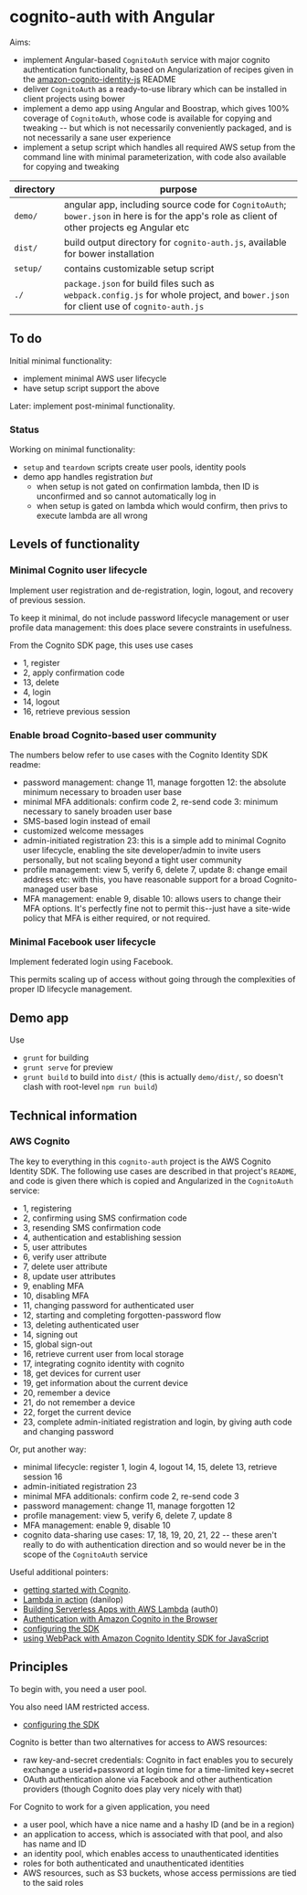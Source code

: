 # cognito-auth with Angular

Aims:

* implement Angular-based `CognitoAuth` service with major cognito authentication functionality,
  based on Angularization of recipes given in the
  [amazon-cognito-identity-js](https://github.com/aws/amazon-cognito-identity-js) README
* deliver `CognitoAuth` as a ready-to-use library which can be installed in client projects using bower
* implement a demo app using Angular and Boostrap, which gives 100% coverage of `CognitoAuth`,
  whose code is available for copying and tweaking -- but which is not necessarily conveniently
  packaged, and is not necessarily a sane user experience
* implement a setup script which handles all required AWS setup from the command line with minimal parameterization,
  with code also available for copying and tweaking

| directory | purpose |
| --- | --- |
| `demo/` | angular app, including source code for `CognitoAuth`; `bower.json` in here is for the app's role as client of other projects eg Angular etc |
| `dist/` | build output directory for `cognito-auth.js`, available for bower installation |
| `setup/` | contains customizable setup script |
| `./` | `package.json` for build files such as `webpack.config.js` for whole project, and `bower.json` for client use of `cognito-auth.js` |

## To do

Initial minimal functionality:

* implement minimal AWS user lifecycle
* have setup script support the above

Later: implement post-minimal functionality.

### Status

Working on minimal functionality:

* `setup` and `teardown` scripts create user pools, identity pools
* demo app handles registration _but_
  * when setup is not gated on confirmation lambda, then ID is unconfirmed and so cannot automatically log in
  * when setup is gated on lambda which would confirm, then privs to execute lambda are all wrong

## Levels of functionality

### Minimal Cognito user lifecycle

Implement user registration and de-registration, login, logout, and recovery of previous session.

To keep it minimal, do not include password lifecycle management or user profile data management: this does place
severe constraints in usefulness.

From the Cognito SDK page, this uses use cases

* 1, register
* 2, apply confirmation code
* 13, delete
* 4, login
* 14, logout
* 16, retrieve previous session

### Enable broad Cognito-based user community

The numbers below refer to use cases with the Cognito Identity SDK readme:

* password management: change 11, manage forgotten 12: the absolute minimum necessary to broaden user base
* minimal MFA additionals: confirm code 2, re-send code 3: minimum necessary to sanely broaden user base
* SMS-based login instead of email
* customized welcome messages
* admin-initiated registration 23: this is a simple add to minimal Cognito user lifecycle, enabling the site
  developer/admin to invite users personally, but not scaling beyond a tight user community
* profile management: view 5, verify 6, delete 7, update 8: change email address etc: with this, you have reasonable
  support for a broad Cognito-managed user base
* MFA management: enable 9, disable 10: allows users to change their MFA options.  It's perfectly fine not to permit
  this--just have a site-wide policy that MFA is either required, or not required.

### Minimal Facebook user lifecycle

Implement federated login using Facebook.

This permits scaling up of access without going through the complexities of proper ID lifecycle management.

## Demo app

Use

* `grunt` for building
* `grunt serve` for preview
* `grunt build` to build into `dist/` (this is actually `demo/dist/`, so doesn't clash with root-level `npm run build`)

## Technical information

### AWS Cognito

The key to everything in this `cognito-auth` project is the AWS Cognito Identity SDK.
The following use cases are described in that project's `README`, and code is given there
which is copied and Angularized in the `CognitoAuth` service:

* 1, registering
* 2, confirming using SMS confirmation code
* 3, resending SMS confirmation code
* 4, authentication and establishing session
* 5, user attributes
* 6, verify user attribute
* 7, delete user attribute
* 8, update user attributes
* 9, enabling MFA
* 10, disabling MFA
* 11, changing password for authenticated user
* 12, starting and completing forgotten-password flow
* 13, deleting authenticated user
* 14, signing out
* 15, global sign-out
* 16, retrieve current user from local storage
* 17, integrating cognito identity with cognito
* 18, get devices for current user
* 19, get information about the current device
* 20, remember a device
* 21, do not remember a device
* 22, forget the current device
* 23, complete admin-initiated registration and login, by giving auth code and changing password

Or, put another way:

* minimal lifecycle: register 1, login 4, logout 14, 15, delete 13, retrieve session 16
* admin-initiated registration 23
* minimal MFA additionals: confirm code 2, re-send code 3
* password management: change 11, manage forgotten 12
* profile management: view 5, verify 6, delete 7, update 8
* MFA management: enable 9, disable 10
* cognito data-sharing use cases: 17, 18, 19, 20, 21, 22 -- these aren't really to do with
  authentication direction and so would never be in the scope of the `CognitoAuth` service

Useful additional pointers:

* [getting started with Cognito](http://aws.amazon.com/developers/getting-started/browser/).
* [Lambda in action](https://github.com/danilop/AWS_Lambda_in_Action/tree/master/Chapter10/SampleAuth/fn/sampleAuthCreateUser) (danilop)
* [Building Serverless Apps with AWS Lambda](https://auth0.com/blog/building-serverless-apps-with-aws-lambda/) (auth0)
* [Authentication with Amazon Cognito in the Browser](https://blogs.aws.amazon.com/javascript/post/Tx1F7FO6GDAIXD3/Authentication-with-Amazon-Cognito-in-the-Browser)
* [configuring the SDK](http://docs.aws.amazon.com/AWSJavaScriptSDK/guide/browser-configuring.html)
* [using WebPack with Amazon Cognito Identity SDK for JavaScript](https://aws.amazon.com/blogs/mobile/using-webpack-with-the-amazon-cognito-identity-sdk-for-javascript/)

## Principles

To begin with, you need a user pool.

You also need IAM restricted access.

* [configuring the SDK](http://docs.aws.amazon.com/AWSJavaScriptSDK/guide/browser-configuring.html)

Cognito is better than two alternatives for access to AWS resources:

* raw key-and-secret credentials: Cognito in fact enables you to securely exchange a userid+password at login time for a time-limited key+secret
* OAuth authentication alone via Facebook and other authentication providers (though Cognito does play very nicely with that)

For Cognito to work for a given application, you need

* a user pool, which have a nice name and a hashy ID (and be in a region)
* an application to access, which is associated with that pool, and also has name and ID
* an identity pool, which enables access to unauthenticated identities
* roles for both authenticated and unauthenticated identities
* AWS resources, such as S3 buckets, whose access permissions are tied to the said roles
